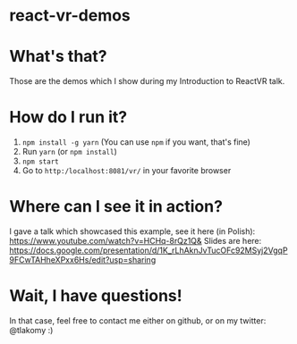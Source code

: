 # react-vr-demos

# What's that?
Those are the demos which I show during my Introduction to ReactVR talk.

# How do I run it?
1. `npm install -g yarn` (You can use `npm` if you want, that's fine)
2. Run `yarn` (or `npm install`)
3. `npm start`
4. Go to `http:/localhost:8081/vr/` in your favorite browser

# Where can I see it in action?
I gave a talk which showcased this example, see it here (in Polish): https://www.youtube.com/watch?v=HCHq-8rQz1Q&
Slides are here: https://docs.google.com/presentation/d/1K_rLhAknJvTucOFc92MSyj2VgqP9FCwTAHheXPxx6Hs/edit?usp=sharing

# Wait, I have questions!
In that case, feel free to contact me either on github, or on my twitter: @tlakomy :)
